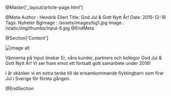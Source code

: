 @Master['_layout/article-page.html']

@Meta
Author : Hendrik Ellert
Title: God Jul & Gott Nytt År!
Date: 2015-12-18
Tags: Nyheter
BgImage : /assets/images/bg1.jpg
Image : /static/img/thumbs/input-6.jpg
@EndMeta

@Section['Content']

![image alt](/static/img/nyheter/julhalsning2015.png)

Vännerna på Input önskar Er, våra kunder, partners och kollegor God Jul & Gott Nytt År! 
Vi ser fram emot ett fortsatt gott samarbete under 2016!

I år skänker vi en extra tanke till de ensamkommande flyktingbarn som firar Jul i Sverige för första gången.

@EndSection
